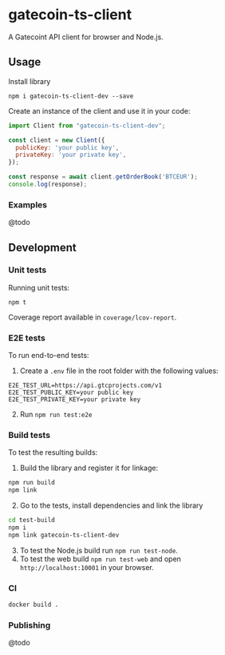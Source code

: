 # gatecoin-ts-client

A Gatecoint API client for browser and Node.js.

## Usage

Install library 

```npm i gatecoin-ts-client-dev --save```

Create an instance of the client and use it in your code:

```js
import Client from "gatecoin-ts-client-dev";

const client = new Client({
  publicKey: 'your public key',
  privateKey: 'your private key',
});

const response = await client.getOrderBook('BTCEUR');
console.log(response);
```

### Examples

@todo

## Development

### Unit tests

Running unit tests:

`npm t`

Coverage report available in `coverage/lcov-report`.

### E2E tests

To run end-to-end tests:
1. Create a `.env` file in the root folder with the following values:
```
E2E_TEST_URL=https://api.gtcprojects.com/v1
E2E_TEST_PUBLIC_KEY=your public key
E2E_TEST_PRIVATE_KEY=your private key
```
2. Run `npm run test:e2e`

### Build tests

To test the resulting builds:

1. Build the library and register it for linkage:
```bash
npm run build
npm link
```
2. Go to the tests, install dependencies and link the library
```bash
cd test-build
npm i
npm link gatecoin-ts-client-dev
```
3. To test the Node.js build run `npm run test-node`.
3. To test the web build `npm run test-web` and open `http://localhost:10001` in your browser. 

### CI

```bash
docker build .
```

### Publishing

@todo
